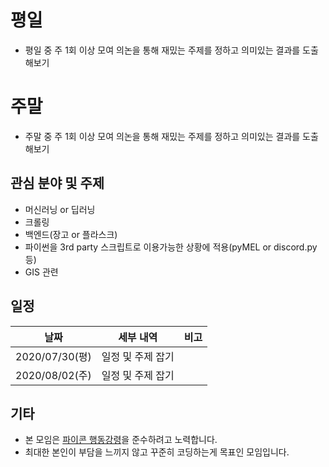 # 평일
- 평일 중 주 1회 이상 모여 의논을 통해 재밌는 주제를 정하고 의미있는 결과를 도출해보기

# 주말
- 주말 중 주 1회 이상 모여 의논을 통해 재밌는 주제를 정하고 의미있는 결과를 도출해보기

## 관심 분야 및 주제
- 머신러닝 or 딥러닝
- 크롤링
- 백엔드(장고 or 플라스크)
- 파이썬을 3rd party 스크립트로 이용가능한 상황에 적용(pyMEL or discord.py 등)
- GIS 관련


## 일정

|  날짜           | 세부 내역          | 비고     |
| ------------    | :----------:     | :------ |
| 2020/07/30(평)  | 일정 및 주제 잡기 |         |
| 2020/08/02(주)  | 일정 및 주제 잡기 |         |


## 기타
- 본 모임은 [파이콘 행동강령](https://www.pycon.kr/2020/about/coc/)을 준수하려고 노력합니다.
- 최대한 본인이 부담을 느끼지 않고 꾸준히 코딩하는게 목표인 모임입니다.
